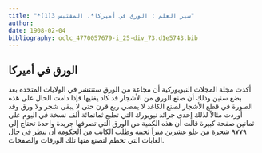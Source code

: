 ```yaml
---
title: "*سير العلم : الورق في أميركا*. المقتبس 3(1)"
author: 
date: 1908-02-04
bibliography: oclc_4770057679-i_25-div_73.d1e5743.bib
---
```




##  الورق في أميركا 


 أكدت  مجلة المجلات  النيويوركية  أن مجاعة من الورق ستنتشر في الولايات المتحدة بعد بضع سنين وذلك أن صنع الورق من الأشجار قد كاد يفنيها فإذا دامت الحال على هذه الصورة في قطع الأشجار لصنع الكاغد لا يمضي ربع قرن حتى لا يبقى شجر ولا ورق وقد أوردت مثالاً لذلك  إحدى  جرائد نيويورك التي تطبع ثمانمائة  ألف  نسخة في اليوم على  ثمانين  صفحة كبيرة قالت أن هذه الكمية من الورق التي تصرفها جريدة واحدة تحتاج إلى  ٩٧٧٩  شجرة من علو  عشرين  متراً ثخينة وطلب الكاتب من الحكومة أن تنظر في حال الغابات التي تحطم لتصنع منها تلك الورقات والصفحات. 
